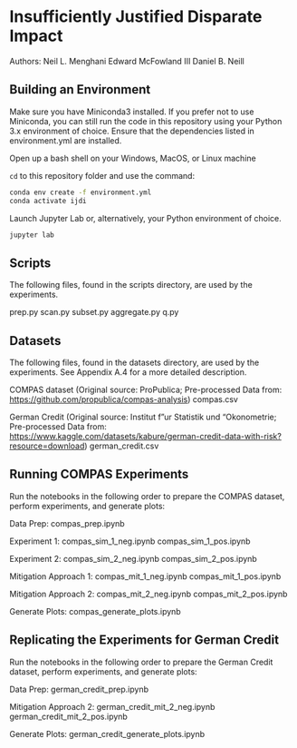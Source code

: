 # Insufficiently Justified Disparate Impact
Authors:
Neil L. Menghani
Edward McFowland III
Daniel B. Neill

## Building an Environment
Make sure you have Miniconda3 installed. If you prefer not to use Miniconda, you can still run the code in this repository using your Python 3.x environment of choice. Ensure that the dependencies listed in environment.yml are installed.

Open up a bash shell on your Windows, MacOS, or Linux machine

`cd` to this repository folder and use the command:

```bash
conda env create -f environment.yml
conda activate ijdi
```

Launch Jupyter Lab or, alternatively, your Python environment of choice.

```bash
jupyter lab
```

## Scripts
The following files, found in the scripts directory, are used by the experiments.

prep.py
scan.py
subset.py
aggregate.py
q.py

## Datasets
The following files, found in the datasets directory, are used by the experiments. See Appendix A.4 for a more detailed description.

COMPAS dataset (Original source: ProPublica; Pre-processed Data from: https://github.com/propublica/compas-analysis)
compas.csv

German Credit (Original source: Institut f”ur Statistik und “Okonometrie; Pre-processed Data from: https://www.kaggle.com/datasets/kabure/german-credit-data-with-risk?resource=download)
german_credit.csv

## Running COMPAS Experiments
Run the notebooks in the following order to prepare the COMPAS dataset, perform experiments, and generate plots:

Data Prep:
compas_prep.ipynb

Experiment 1:
compas_sim_1_neg.ipynb
compas_sim_1_pos.ipynb

Experiment 2:
compas_sim_2_neg.ipynb
compas_sim_2_pos.ipynb

Mitigation Approach 1:
compas_mit_1_neg.ipynb
compas_mit_1_pos.ipynb

Mitigation Approach 2:
compas_mit_2_neg.ipynb
compas_mit_2_pos.ipynb

Generate Plots:
compas_generate_plots.ipynb

## Replicating the Experiments for German Credit
Run the notebooks in the following order to prepare the German Credit dataset, perform experiments, and generate plots:

Data Prep:
german_credit_prep.ipynb

Mitigation Approach 2:
german_credit_mit_2_neg.ipynb
german_credit_mit_2_pos.ipynb

Generate Plots:
german_credit_generate_plots.ipynb
